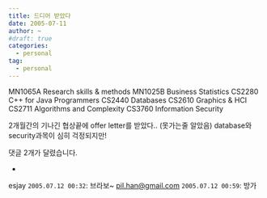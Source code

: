 ```yaml
---
title: 드디어 받았다
date: 2005-07-11
author: ~
#draft: true
categories:
  - personal
tag:
  - personal
---
```




MN1065A Research skills & methods
MN1025B Business Statistics
CS2280 C++ for Java Programmers
CS2440 Databases
CS2610 Graphics & HCI
CS2711 Algorithms and Complexity
CS3760 Information Security

2개월간의 기나긴 협상끝에 offer letter를 받았다..
(못가는줄 알았음)
database와 security과목이 심히 걱정되지만!


 댓글  2개가 달렸습니다.

- 
 esjay `2005.07.12 00:32`: 
브라보~
 pil.han@gmail.com `2005.07.12 00:59`: 
방가




